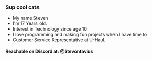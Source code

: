 ### Sup cool cats

- My name Steven
- I'm 17 Years old.
- Interest in Technology since age 10
- I love programming and making fun projects when I have time to
- Customer Service Representative at U-Haul.


#### Reachable on Discord at: @Stevontavius

